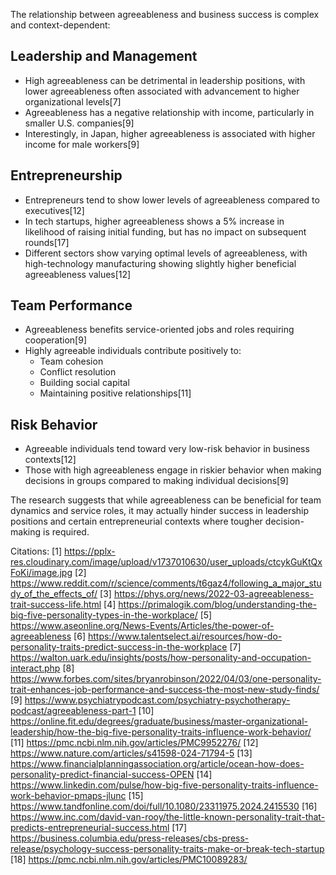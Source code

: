 The relationship between agreeableness and business success is complex and context-dependent:

## Leadership and Management
- High agreeableness can be detrimental in leadership positions, with lower agreeableness often associated with advancement to higher organizational levels[7]
- Agreeableness has a negative relationship with income, particularly in smaller U.S. companies[9]
- Interestingly, in Japan, higher agreeableness is associated with higher income for male workers[9]
## Entrepreneurship
- Entrepreneurs tend to show lower levels of agreeableness compared to executives[12]
- In tech startups, higher agreeableness shows a 5% increase in likelihood of raising initial funding, but has no impact on subsequent rounds[17]
- Different sectors show varying optimal levels of agreeableness, with high-technology manufacturing showing slightly higher beneficial agreeableness values[12]
## Team Performance
- Agreeableness benefits service-oriented jobs and roles requiring cooperation[9]
- Highly agreeable individuals contribute positively to:
  - Team cohesion
  - Conflict resolution
  - Building social capital
  - Maintaining positive relationships[11]

## Risk Behavior
- Agreeable individuals tend toward very low-risk behavior in business contexts[12]
- Those with high agreeableness engage in riskier behavior when making decisions in groups compared to making individual decisions[9]

The research suggests that while agreeableness can be beneficial for team dynamics and service roles, it may actually hinder success in leadership positions and certain entrepreneurial contexts where tougher decision-making is required.

Citations:
[1] https://pplx-res.cloudinary.com/image/upload/v1737010630/user_uploads/ctcykGuKtQxFoKi/image.jpg
[2] https://www.reddit.com/r/science/comments/t6gaz4/following_a_major_study_of_the_effects_of/
[3] https://phys.org/news/2022-03-agreeableness-trait-success-life.html
[4] https://primalogik.com/blog/understanding-the-big-five-personality-types-in-the-workplace/
[5] https://www.aseonline.org/News-Events/Articles/the-power-of-agreeableness
[6] https://www.talentselect.ai/resources/how-do-personality-traits-predict-success-in-the-workplace
[7] https://walton.uark.edu/insights/posts/how-personality-and-occupation-interact.php
[8] https://www.forbes.com/sites/bryanrobinson/2022/04/03/one-personality-trait-enhances-job-performance-and-success-the-most-new-study-finds/
[9] https://www.psychiatrypodcast.com/psychiatry-psychotherapy-podcast/agreeableness-part-1
[10] https://online.fit.edu/degrees/graduate/business/master-organizational-leadership/how-the-big-five-personality-traits-influence-work-behavior/
[11] https://pmc.ncbi.nlm.nih.gov/articles/PMC9952276/
[12] https://www.nature.com/articles/s41598-024-71794-5
[13] https://www.financialplanningassociation.org/article/ocean-how-does-personality-predict-financial-success-OPEN
[14] https://www.linkedin.com/pulse/how-big-five-personality-traits-influence-work-behavior-pmaps-jlunc
[15] https://www.tandfonline.com/doi/full/10.1080/23311975.2024.2415530
[16] https://www.inc.com/david-van-rooy/the-little-known-personality-trait-that-predicts-entrepreneurial-success.html
[17] https://business.columbia.edu/press-releases/cbs-press-release/psychology-success-personality-traits-make-or-break-tech-startup
[18] https://pmc.ncbi.nlm.nih.gov/articles/PMC10089283/